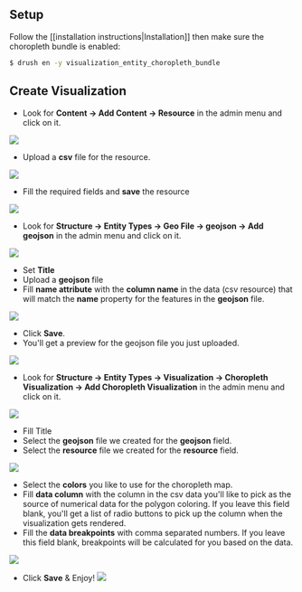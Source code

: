 ## Setup

Follow the [[installation instructions|Installation]] then make sure the choropleth bundle is enabled:

```bash
$ drush en -y visualization_entity_choropleth_bundle
```

## Create Visualization

+ Look for **Content -> Add Content -> Resource** in the admin menu and click on it.

![](images/geojson-step-00.png)

+ Upload a **csv** file for the resource.

![](images/choropleth-step-00.png)

+ Fill the required fields and **save** the resource

![](images/choropleth-step-01.png)

+ Look for **Structure -> Entity Types -> Geo File -> geojson -> Add geojson** in the admin menu and click on it.

![](images/choropleth-step-02.png)

+ Set **Title**
+ Upload a **geojson** file
+ Fill **name attribute** with the **column name** in the data (csv resource) that will match the **name** property for the features in the **geojson** file.

![](images/choropleth-step-03.png)

+ Click **Save**.
+ You'll get a preview for the geojson file you just uploaded.

![](images/choropleth-step-04.png)

+ Look for **Structure -> Entity Types -> Visualization -> Choropleth Visualization -> Add Choropleth Visualization** in the admin menu and click on it.

![](images/choropleth-step-05.png)

+ Fill Title
+ Select the **geojson** file we created for the **geojson** field.
+ Select the **resource** file we created for the **resource** field.

![](images/choropleth-step-06.png)

+ Select the **colors** you like to use for the choropleth map.
+ Fill **data column** with the column in the csv data you'll like to pick as the source of numerical data for the polygon coloring. If you leave this field blank, you'll get a list of radio buttons to pick up the column when the visualization gets rendered.
+ Fill the **data breakpoints** with comma separated numbers. If you leave this field blank, breakpoints will be calculated for you based on the data.

![](images/choropleth-step-07.png)

+ Click **Save** & Enjoy!
![](images/choropleth-step-08.png)
